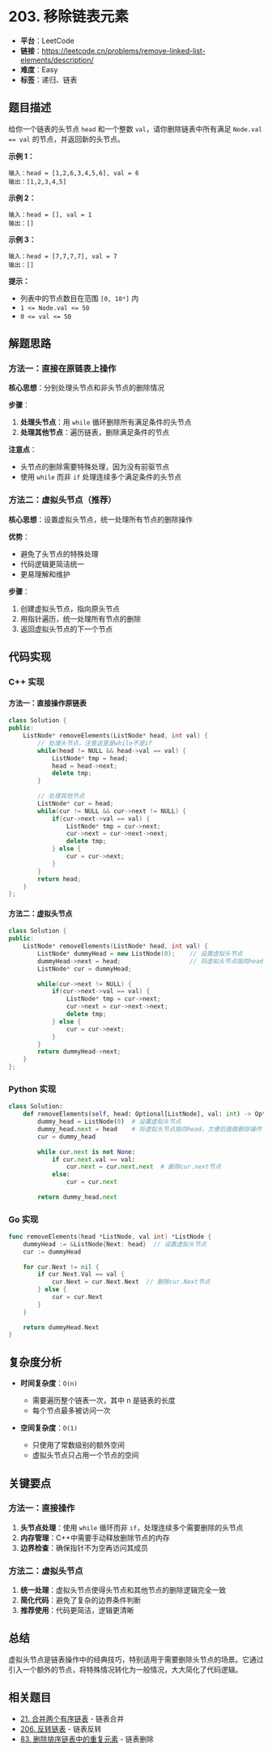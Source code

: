 # 203. 移除链表元素

- **平台**：LeetCode
- **链接**：https://leetcode.cn/problems/remove-linked-list-elements/description/
- **难度**：Easy
- **标签**：递归、链表

## 题目描述

给你一个链表的头节点 `head` 和一个整数 `val`，请你删除链表中所有满足 `Node.val == val` 的节点，并返回新的头节点。

**示例 1：**
```
输入：head = [1,2,6,3,4,5,6], val = 6
输出：[1,2,3,4,5]
```

**示例 2：**
```
输入：head = [], val = 1
输出：[]
```

**示例 3：**
```
输入：head = [7,7,7,7], val = 7
输出：[]
```

**提示：**
- 列表中的节点数目在范围 `[0, 10⁴]` 内
- `1 <= Node.val <= 50`
- `0 <= val <= 50`

## 解题思路

### 方法一：直接在原链表上操作

**核心思想**：分别处理头节点和非头节点的删除情况

**步骤**：
1. **处理头节点**：用 `while` 循环删除所有满足条件的头节点
2. **处理其他节点**：遍历链表，删除满足条件的节点

**注意点**：
- 头节点的删除需要特殊处理，因为没有前驱节点
- 使用 `while` 而非 `if` 处理连续多个满足条件的头节点

### 方法二：虚拟头节点（推荐）

**核心思想**：设置虚拟头节点，统一处理所有节点的删除操作

**优势**：
- 避免了头节点的特殊处理
- 代码逻辑更简洁统一
- 更易理解和维护

**步骤**：
1. 创建虚拟头节点，指向原头节点
2. 用指针遍历，统一处理所有节点的删除
3. 返回虚拟头节点的下一个节点

## 代码实现

### C++ 实现

#### 方法一：直接操作原链表
```cpp
class Solution {
public:
    ListNode* removeElements(ListNode* head, int val) {
        // 处理头节点，注意这里是while不是if
        while(head != NULL && head->val == val) {    
            ListNode* tmp = head;
            head = head->next;
            delete tmp;
        }
        
        // 处理其他节点
        ListNode* cur = head;
        while(cur != NULL && cur->next != NULL) {
            if(cur->next->val == val) {
                ListNode* tmp = cur->next;
                cur->next = cur->next->next;
                delete tmp;
            } else {
                cur = cur->next;
            }
        }
        return head;
    }
};
```

#### 方法二：虚拟头节点
```cpp
class Solution {
public:
    ListNode* removeElements(ListNode* head, int val) {
        ListNode* dummyHead = new ListNode(0);    // 设置虚拟头节点
        dummyHead->next = head;                   // 将虚拟头节点指向head
        ListNode* cur = dummyHead;
        
        while(cur->next != NULL) {
            if(cur->next->val == val) {
                ListNode* tmp = cur->next;
                cur->next = cur->next->next;
                delete tmp;
            } else {
                cur = cur->next;
            }
        }
        return dummyHead->next;
    }
};
```

### Python 实现
```python
class Solution:
    def removeElements(self, head: Optional[ListNode], val: int) -> Optional[ListNode]:
        dummy_head = ListNode(0)  # 设置虚拟头节点
        dummy_head.next = head    # 将虚拟头节点指向head，方便后面做删除操作
        cur = dummy_head
        
        while cur.next is not None:
            if cur.next.val == val:
                cur.next = cur.next.next  # 删除cur.next节点
            else:
                cur = cur.next
        
        return dummy_head.next
```

### Go 实现
```go
func removeElements(head *ListNode, val int) *ListNode {
    dummyHead := &ListNode{Next: head}  // 设置虚拟头节点
    cur := dummyHead
    
    for cur.Next != nil {
        if cur.Next.Val == val {
            cur.Next = cur.Next.Next  // 删除cur.Next节点
        } else {
            cur = cur.Next
        }
    }
    
    return dummyHead.Next
}
```

## 复杂度分析

- **时间复杂度**：`O(n)`
  - 需要遍历整个链表一次，其中 n 是链表的长度
  - 每个节点最多被访问一次

- **空间复杂度**：`O(1)`
  - 只使用了常数级别的额外空间
  - 虚拟头节点只占用一个节点的空间

## 关键要点

### 方法一：直接操作
1. **头节点处理**：使用 `while` 循环而非 `if`，处理连续多个需要删除的头节点
2. **内存管理**：C++中需要手动释放删除节点的内存
3. **边界检查**：确保指针不为空再访问其成员

### 方法二：虚拟头节点
1. **统一处理**：虚拟头节点使得头节点和其他节点的删除逻辑完全一致
2. **简化代码**：避免了复杂的边界条件判断
3. **推荐使用**：代码更简洁，逻辑更清晰

## 总结

虚拟头节点是链表操作中的经典技巧，特别适用于需要删除头节点的场景。它通过引入一个额外的节点，将特殊情况转化为一般情况，大大简化了代码逻辑。

## 相关题目

- [21. 合并两个有序链表](https://leetcode.cn/problems/merge-two-sorted-lists/) - 链表合并
- [206. 反转链表](https://leetcode.cn/problems/reverse-linked-list/) - 链表反转
- [83. 删除排序链表中的重复元素](https://leetcode.cn/problems/remove-duplicates-from-sorted-list/) - 链表删除

